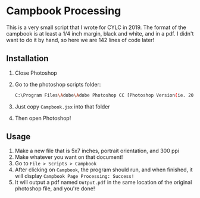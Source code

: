 # Campbook Processing

This is a very small script that I wrote for CYLC in 2019. The format of the campbook is at least a 1/4 inch margin, black and white, and in a pdf. I didn't want to do it by hand, so here we are 142 lines of code later!

## Installation

1. Close Photoshop
2. Go to the photoshop scripts folder:

    ```bash
    C:\Program Files\Adobe\Adobe Photoshop CC [Photoshop Version(ie. 2018)]\Presets\Scripts
    ```

3. Just copy `Campbook.jsx` into that folder
4. Then open Photoshop!

## Usage

1. Make a new file that is 5x7 inches, portrait orientation, and 300 ppi
2. Make whatever you want on that document!
3. Go to `File > Scripts > Campbook`
4. After clicking on `Campbook`, the program should run, and when finished, it will display `Campbook Page Processing: Success!`
5. It will output a pdf named `Output.pdf` in the same location of the original photoshop file, and you're done!
